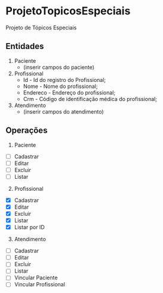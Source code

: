 # ProjetoTopicosEspeciais
Projeto de Tópicos Especiais

## Entidades

1. Paciente
   - (inserir campos do paciente)
2. Profissional
   - Id - Id do registro do Profissional;
   - Nome - Nome do profissional;
   - Endereco - Endereço do profissional;
   - Crm - Código de identificação médica do profissional;
3. Atendimento
   - (inserir campos do atendimento)

## Operações

1. Paciente
- [ ] Cadastrar
- [ ] Editar
- [ ] Excluir
- [ ] Listar
2. Profissional
- [X] Cadastrar
- [X] Editar
- [X] Excluir
- [X] Listar
- [X] Listar por ID
3. Atendimento
- [ ] Cadastrar
- [ ] Editar
- [ ] Excluir
- [ ] Listar
- [ ] Vincular Paciente
- [ ] Vincular Profissional
